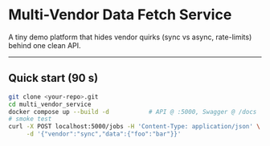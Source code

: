 # Multi-Vendor Data Fetch Service

A tiny demo platform that hides vendor quirks (sync vs async, rate-limits) behind one clean API.

---

## Quick start (90 s)

```bash
git clone <your-repo>.git
cd multi_vendor_service
docker compose up --build -d           # API @ :5000, Swagger @ /docs
# smoke test
curl -X POST localhost:5000/jobs -H 'Content-Type: application/json' \
     -d '{"vendor":"sync","data":{"foo":"bar"}}'
